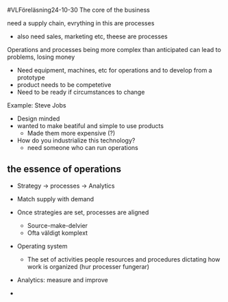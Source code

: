 #VLFöreläsning24-10-30
The core of the business

need a supply chain, evrything in this are processes
- also need sales, marketing etc, theese are processes

Operations and processes being more complex than anticipated can lead to problems, losing money
- Need equipment, machines, etc for operations and to develop from a prototype
- product needs to be competetive
- Need to be ready if circumstances to change

Example: Steve Jobs
- Design minded
- wanted to make beatiful and simple to use products
	- Made them more expensive (?)
- How do you industrialize this technology?
	- need someone who can run operations


## the essence of operations

- Strategy -> processes -> Analytics

- Match supply with demand
- Once strategies are set, processes are aligned
	- Source-make-delvier 
	- Ofta väldigt komplext
- Operating system
	- The set of activities people resources and procedures dictating how work is organized (hur processer fungerar)
- Analytics: measure and improve
- 